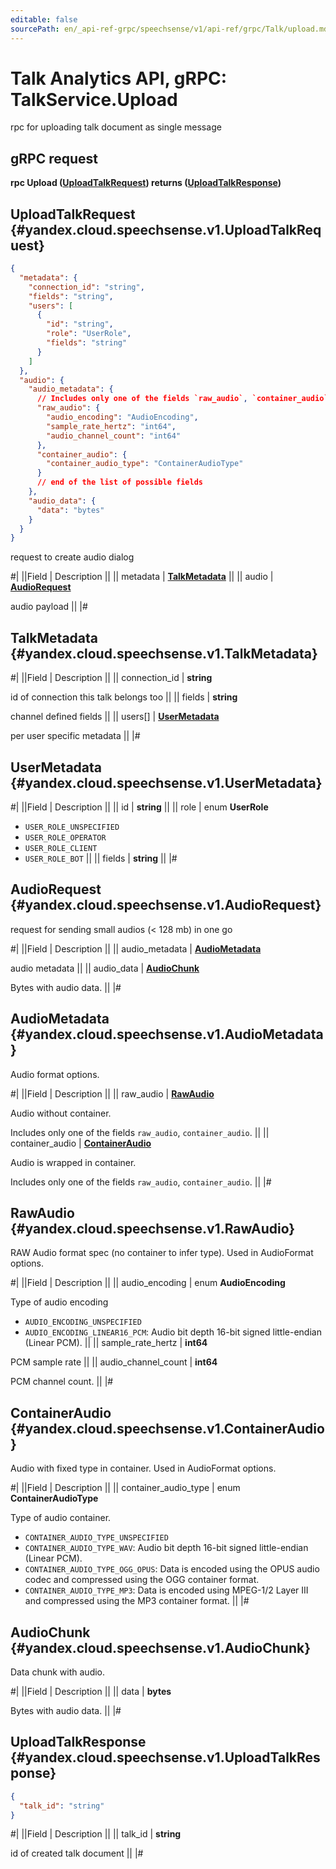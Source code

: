 ```yaml
---
editable: false
sourcePath: en/_api-ref-grpc/speechsense/v1/api-ref/grpc/Talk/upload.md
---
```


# Talk Analytics API, gRPC: TalkService.Upload

rpc for uploading talk document as single message

## gRPC request

**rpc Upload ([UploadTalkRequest](#yandex.cloud.speechsense.v1.UploadTalkRequest)) returns ([UploadTalkResponse](#yandex.cloud.speechsense.v1.UploadTalkResponse))**

## UploadTalkRequest {#yandex.cloud.speechsense.v1.UploadTalkRequest}

```json
{
  "metadata": {
    "connection_id": "string",
    "fields": "string",
    "users": [
      {
        "id": "string",
        "role": "UserRole",
        "fields": "string"
      }
    ]
  },
  "audio": {
    "audio_metadata": {
      // Includes only one of the fields `raw_audio`, `container_audio`
      "raw_audio": {
        "audio_encoding": "AudioEncoding",
        "sample_rate_hertz": "int64",
        "audio_channel_count": "int64"
      },
      "container_audio": {
        "container_audio_type": "ContainerAudioType"
      }
      // end of the list of possible fields
    },
    "audio_data": {
      "data": "bytes"
    }
  }
}
```

request to create audio dialog

#|
||Field | Description ||
|| metadata | **[TalkMetadata](#yandex.cloud.speechsense.v1.TalkMetadata)** ||
|| audio | **[AudioRequest](#yandex.cloud.speechsense.v1.AudioRequest)**

audio payload ||
|#

## TalkMetadata {#yandex.cloud.speechsense.v1.TalkMetadata}

#|
||Field | Description ||
|| connection_id | **string**

id of connection this talk belongs too ||
|| fields | **string**

channel defined fields ||
|| users[] | **[UserMetadata](#yandex.cloud.speechsense.v1.UserMetadata)**

per user specific metadata ||
|#

## UserMetadata {#yandex.cloud.speechsense.v1.UserMetadata}

#|
||Field | Description ||
|| id | **string** ||
|| role | enum **UserRole**

- `USER_ROLE_UNSPECIFIED`
- `USER_ROLE_OPERATOR`
- `USER_ROLE_CLIENT`
- `USER_ROLE_BOT` ||
|| fields | **string** ||
|#

## AudioRequest {#yandex.cloud.speechsense.v1.AudioRequest}

request for sending small audios (< 128 mb) in one go

#|
||Field | Description ||
|| audio_metadata | **[AudioMetadata](#yandex.cloud.speechsense.v1.AudioMetadata)**

audio metadata ||
|| audio_data | **[AudioChunk](#yandex.cloud.speechsense.v1.AudioChunk)**

Bytes with audio data. ||
|#

## AudioMetadata {#yandex.cloud.speechsense.v1.AudioMetadata}

Audio format options.

#|
||Field | Description ||
|| raw_audio | **[RawAudio](#yandex.cloud.speechsense.v1.RawAudio)**

Audio without container.

Includes only one of the fields `raw_audio`, `container_audio`. ||
|| container_audio | **[ContainerAudio](#yandex.cloud.speechsense.v1.ContainerAudio)**

Audio is wrapped in container.

Includes only one of the fields `raw_audio`, `container_audio`. ||
|#

## RawAudio {#yandex.cloud.speechsense.v1.RawAudio}

RAW Audio format spec (no container to infer type). Used in AudioFormat options.

#|
||Field | Description ||
|| audio_encoding | enum **AudioEncoding**

Type of audio encoding

- `AUDIO_ENCODING_UNSPECIFIED`
- `AUDIO_ENCODING_LINEAR16_PCM`: Audio bit depth 16-bit signed little-endian (Linear PCM). ||
|| sample_rate_hertz | **int64**

PCM sample rate ||
|| audio_channel_count | **int64**

PCM channel count. ||
|#

## ContainerAudio {#yandex.cloud.speechsense.v1.ContainerAudio}

Audio with fixed type in container. Used in AudioFormat options.

#|
||Field | Description ||
|| container_audio_type | enum **ContainerAudioType**

Type of audio container.

- `CONTAINER_AUDIO_TYPE_UNSPECIFIED`
- `CONTAINER_AUDIO_TYPE_WAV`: Audio bit depth 16-bit signed little-endian (Linear PCM).
- `CONTAINER_AUDIO_TYPE_OGG_OPUS`: Data is encoded using the OPUS audio codec and compressed using the OGG container format.
- `CONTAINER_AUDIO_TYPE_MP3`: Data is encoded using MPEG-1/2 Layer III and compressed using the MP3 container format. ||
|#

## AudioChunk {#yandex.cloud.speechsense.v1.AudioChunk}

Data chunk with audio.

#|
||Field | Description ||
|| data | **bytes**

Bytes with audio data. ||
|#

## UploadTalkResponse {#yandex.cloud.speechsense.v1.UploadTalkResponse}

```json
{
  "talk_id": "string"
}
```

#|
||Field | Description ||
|| talk_id | **string**

id of created talk document ||
|#